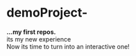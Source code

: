 # demoProject-
<b>...my first repos.</b>
<br>
its my new experience 
<br/>
Now its time to turn into an interactive one!
